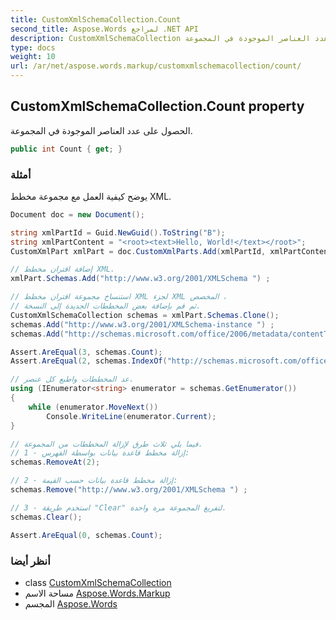 ```yaml
---
title: CustomXmlSchemaCollection.Count
second_title: Aspose.Words لمراجع .NET API
description: CustomXmlSchemaCollection ملكية. الحصول على عدد العناصر الموجودة في المجموعة.
type: docs
weight: 10
url: /ar/net/aspose.words.markup/customxmlschemacollection/count/
---
```

## CustomXmlSchemaCollection.Count property

الحصول على عدد العناصر الموجودة في المجموعة.

```csharp
public int Count { get; }
```

### أمثلة

يوضح كيفية العمل مع مجموعة مخطط XML.

```csharp
Document doc = new Document();

string xmlPartId = Guid.NewGuid().ToString("B");
string xmlPartContent = "<root><text>Hello, World!</text></root>";
CustomXmlPart xmlPart = doc.CustomXmlParts.Add(xmlPartId, xmlPartContent);

// إضافة اقتران مخطط XML.
xmlPart.Schemas.Add("http://www.w3.org/2001/XMLSchema ") ;

// استنساخ مجموعة اقتران مخطط XML لجزء XML المخصص ،
// ثم قم بإضافة بعض المخططات الجديدة إلى النسخة.
CustomXmlSchemaCollection schemas = xmlPart.Schemas.Clone();
schemas.Add("http://www.w3.org/2001/XMLSchema-instance ") ;
schemas.Add("http://schemas.microsoft.com/office/2006/metadata/contentType ") ;

Assert.AreEqual(3, schemas.Count);
Assert.AreEqual(2, schemas.IndexOf("http://schemas.microsoft.com/office/2006/metadata/contentType ")) ;

// عد المخططات واطبع كل عنصر.
using (IEnumerator<string> enumerator = schemas.GetEnumerator())
{
    while (enumerator.MoveNext())
        Console.WriteLine(enumerator.Current);
}

// فيما يلي ثلاث طرق لإزالة المخططات من المجموعة.
// 1 - إزالة مخطط قاعدة بيانات بواسطة الفهرس:
schemas.RemoveAt(2);

// 2 - إزالة مخطط قاعدة بيانات حسب القيمة:
schemas.Remove("http://www.w3.org/2001/XMLSchema ") ;

// 3 - استخدم طريقة "Clear" لتفريغ المجموعة مرة واحدة.
schemas.Clear();

Assert.AreEqual(0, schemas.Count);
```

### أنظر أيضا

* class [CustomXmlSchemaCollection](../)
* مساحة الاسم [Aspose.Words.Markup](../../customxmlschemacollection/)
* المجسم [Aspose.Words](../../../)


